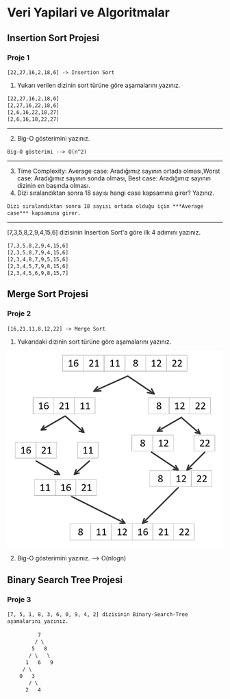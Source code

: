 # Veri Yapilari ve Algoritmalar

## Insertion Sort Projesi

### Proje 1

```
[22,27,16,2,18,6] -> Insertion Sort
```



1. Yukarı verilen dizinin sort türüne göre aşamalarını yazınız.
```
[22,27,16,2,18,6]
[2,27,16,22,18,6]
[2,6,16,22,18,27]
[2,6,16,18,22,27]
```


---------------
2. Big-O gösterimini yazınız.
```
Big-O gösterimi --> O(n^2)
```

---------------
3. Time Complexity: Average case: Aradığımız sayının ortada olması,Worst case: Aradığımız sayının sonda olması, 
     Best case: Aradığımız sayının dizinin en başında olması.
4. Dizi sıralandıktan sonra 18 sayısı hangi case kapsamına girer? Yazınız.
```
Dizi sıralandıktan sonra 18 sayısı ortada olduğu için ***Average case*** kapsamına girer.
``` 

---------------

[7,3,5,8,2,9,4,15,6] dizisinin Insertion Sort'a göre ilk 4 adımını yazınız.
```
[7,3,5,8,2,9,4,15,6]
[2,3,5,8,7,9,4,15,6]
[2,3,4,8,7,9,5,15,6]
[2,3,4,5,7,9,8,15,6]
[2,3,4,5,6,9,8,15,7]
```

## Merge Sort Projesi
### Proje 2
 ```
 [16,21,11,8,12,22] -> Merge Sort
 ```
 1. Yukarıdaki dizinin sort türüne göre aşamalarını yazınız.

 ![merge-sort](/merge-sort.png)

 2. Big-O gösterimini yazınız. --> O(nlogn)


## Binary Search Tree Projesi
### Proje 3

```
[7, 5, 1, 8, 3, 6, 0, 9, 4, 2] dizisinin Binary-Search-Tree aşamalarını yazınız.

          7
         / \
        5   8
       / \   \
      1   6   9
     / \
    0   3
       / \
      2   4
```